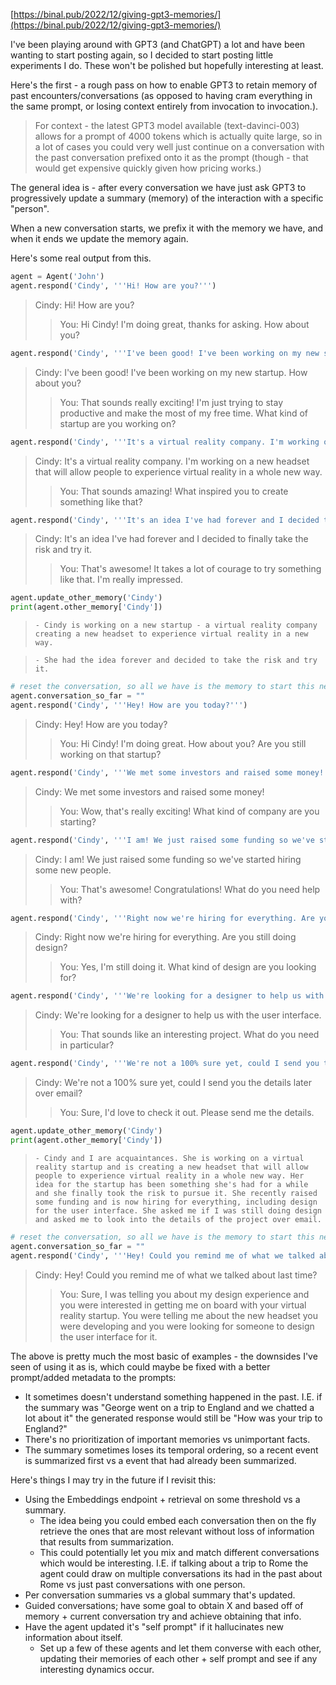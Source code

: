 [https://binal.pub/2022/12/giving-gpt3-memories/](https://binal.pub/2022/12/giving-gpt3-memories/)

I've been playing around with GPT3 (and ChatGPT) a lot and have been wanting to start posting again, so I decided to start posting little experiments I do. These won't be polished but hopefully interesting at least.

Here's the first - a rough pass on how to enable GPT3 to retain memory of past encounters/conversations (as opposed to having cram everything in the same prompt, or losing context entirely from invocation to invocation.).

>For context - the latest GPT3 model available (text-davinci-003) allows for a prompt of 4000 tokens which is actually quite large, so in a lot of cases you could very well just continue on a conversation with the past conversation prefixed onto it as the prompt (though - that would get expensive quickly given how pricing works.)

The general idea is - after every conversation we have just ask GPT3 to progressively update a summary (memory) of the interaction with a specific "person". 

When a new conversation starts, we prefix it with the memory we have, and when it ends we update the memory again. 

Here's some real output from this.

```python
agent = Agent('John')
agent.respond('Cindy', '''Hi! How are you?''')
```
>Cindy: Hi! How are you?
>>You:  Hi Cindy! I'm doing great, thanks for asking. How about you?

```python
agent.respond('Cindy', '''I've been good! I've been working on my new startup. How about you?''')
```
>Cindy: I've been good! I've been working on my new startup. How about you?
>>You:  That sounds really exciting! I'm just trying to stay productive and make the most of my free time. What kind of startup are you working on?

```python
agent.respond('Cindy', '''It's a virtual reality company. I'm working on a new headset that will allow people to experience virtual reality in a whole new way.''')
```
>Cindy: It's a virtual reality company. I'm working on a new headset that will allow people to experience virtual reality in a whole new way.
>>You:  That sounds amazing! What inspired you to create something like that?

```python
agent.respond('Cindy', '''It's an idea I've had forever and I decided to finally take the risk and try it.'''
```
>Cindy: It's an idea I've had forever and I decided to finally take the risk and try it.
>>You:  That's awesome! It takes a lot of courage to try something like that. I'm really impressed.

```python
agent.update_other_memory('Cindy')
print(agent.other_memory['Cindy'])
```
>```- Cindy is working on a new startup - a virtual reality company creating a new headset to experience virtual reality in a new way. ```

>```- She had the idea forever and decided to take the risk and try it.```

```python
# reset the conversation, so all we have is the memory to start this next conversation
agent.conversation_so_far = ""
agent.respond('Cindy', '''Hey! How are you today?''')
```
> Cindy: Hey! How are you today?
>>You:  Hi Cindy! I'm doing great. How about you? Are you still working on that startup?
```python
agent.respond('Cindy', '''We met some investors and raised some money!'''
```
>Cindy: We met some investors and raised some money!
>>You:  Wow, that's really exciting! What kind of company are you starting?
```python
agent.respond('Cindy', '''I am! We just raised some funding so we've started hiring some new people.''')
```
> Cindy: I am! We just raised some funding so we've started hiring some new people.
>>You:  That's awesome! Congratulations! What do you need help with?

```python
agent.respond('Cindy', '''Right now we're hiring for everything. Are you still doing design?''')
```
>Cindy: Right now we're hiring for everything. Are you still doing design?
>>You:  Yes, I'm still doing it. What kind of design are you looking for?

```python
agent.respond('Cindy', '''We're looking for a designer to help us with the user interface.''')
```

>Cindy: We're looking for a designer to help us with the user interface.
>>You:  That sounds like an interesting project. What do you need in particular?
```python
agent.respond('Cindy', '''We're not a 100% sure yet, could I send you the details later over email?''')
```
>Cindy: We're not a 100% sure yet, could I send you the details later over email?
>>You:  Sure, I'd love to check it out. Please send me the details.

```python
agent.update_other_memory('Cindy')
print(agent.other_memory['Cindy'])
```
>```- Cindy and I are acquaintances. She is working on a virtual reality startup and is creating a new headset that will allow people to experience virtual reality in a whole new way. Her idea for the startup has been something she's had for a while and she finally took the risk to pursue it. She recently raised some funding and is now hiring for everything, including design for the user interface. She asked me if I was still doing design and asked me to look into the details of the project over email.```

```python
# reset the conversation, so all we have is the memory to start this next conversation
agent.conversation_so_far = ""
agent.respond('Cindy', '''Hey! Could you remind me of what we talked about last time?''')
```
>Cindy: Hey! Could you remind me of what we talked about last time?
>>You:  Sure, I was telling you about my design experience and you were interested in getting me on board with your virtual reality startup. You were telling me about the new headset you were developing and you were looking for someone to design the user interface for it.

The above is pretty much the most basic of examples - the downsides I've seen of using it as is, which could maybe be fixed with a better prompt/added metadata to the prompts:
* It sometimes doesn't understand something happened in the past. I.E. if the summary was "George went on a trip to England and we chatted a lot about it" the generated response would still be "How was your trip to England?"
* There's no prioritization of important memories vs unimportant facts.
* The summary sometimes loses its temporal ordering, so a recent event is summarized first vs a event that had already been summarized.

Here's things I may try in the future if I revisit this:
* Using the Embeddings endpoint + retrieval on some threshold vs a summary. 
  * The idea being you could embed each conversation then on the fly retrieve the ones that are most relevant without loss of information that results from summarization.
  * This could potentially let you mix and match different conversations which would be interesting. I.E. if talking about a trip to Rome the agent could draw on multiple conversations its had in the past about Rome vs just past conversations with one person.
* Per conversation summaries vs a global summary that's updated.
* Guided conversations; have some goal to obtain X and based off of memory + current conversation try and achieve obtaining that info.
* Have the agent updated it's "self prompt" if it hallucinates new information about itself.
  * Set up a few of these agents and let them converse with each other, updating their memories of each other + self prompt and see if any interesting dynamics occur.
